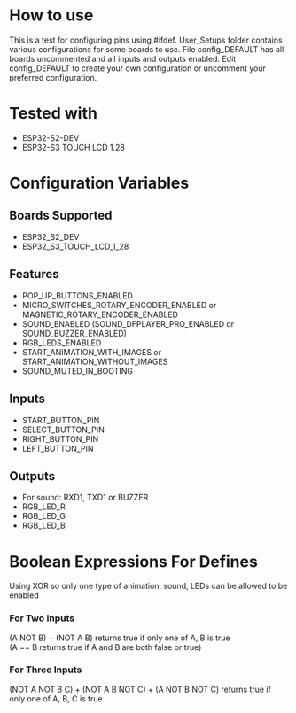 # How to use 
This is a test for configuring pins using #ifdef. User_Setups folder contains various configurations for some boards to use. File config_DEFAULT has all boards uncommented and all inputs and outputs enabled. Edit config_DEFAULT to create your own configuration or uncomment your preferred configuration.  
# Tested with 
* ESP32-S2-DEV  
* ESP32-S3 TOUCH LCD 1.28
# Configuration Variables  
## Boards Supported 
* ESP32_S2_DEV
* ESP32_S3_TOUCH_LCD_1_28
## Features  
* POP_UP_BUTTONS_ENABLED
* MICRO_SWITCHES_ROTARY_ENCODER_ENABLED or MAGNETIC_ROTARY_ENCODER_ENABLED
* SOUND_ENABLED (SOUND_DFPLAYER_PRO_ENABLED or SOUND_BUZZER_ENABLED)
* RGB_LEDS_ENABLED
* START_ANIMATION_WITH_IMAGES or START_ANIMATION_WITHOUT_IMAGES
* SOUND_MUTED_IN_BOOTING
## Inputs 
* START_BUTTON_PIN
* SELECT_BUTTON_PIN
* RIGHT_BUTTON_PIN
* LEFT_BUTTON_PIN
## Outputs 
* For sound: RXD1, TXD1 or BUZZER
* RGB_LED_R
* RGB_LED_G
* RGB_LED_B
# Boolean Expressions For Defines
Using XOR so only one type of animation, sound, LEDs can be allowed to be enabled
### For Two Inputs
(A NOT B) + (NOT A B) returns true if only one of A, B is true  
(A == B returns true if A and B are both false or true)
### For Three Inputs
(NOT A NOT B C) + (NOT A B NOT C) + (A NOT B NOT C) returns true if only one of A, B, C is true